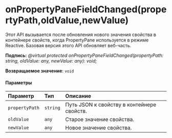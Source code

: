# <a name="onpropertypanefieldchangedpropertypatholdvaluenewvalue"></a>onPropertyPaneFieldChanged(propertyPath,oldValue,newValue)




Этот API вызывается после обновления нового значения свойства в контейнере свойств, когда PropertyPane используется в режиме Reactive. Базовая версия этого API обновляет веб-часть.

**Подпись:** _@virtual protected onPropertyPaneFieldChanged(propertyPath: string, oldValue: any, newValue: any): void;_

**Возвращаемое значение**: `void`





#### <a name="parameters"></a>Параметры


| Параметр    | Тип    | Описание |
|:-------------|:---------------|:------------|
| `propertyPath`    | `string` | Путь JSON к свойству в контейнере свойств. |
| `oldValue`    | `any` | Старое значение свойства. |
| `newValue`    | `any` | Новое значение свойства. |


